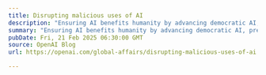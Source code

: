 ```yaml
---
title: Disrupting malicious uses of AI
description: "Ensuring AI benefits humanity by advancing democratic AI, preventing misuse, and protecting against authoritarian threats."
summary: "Ensuring AI benefits humanity by advancing democratic AI, preventing misuse, and protecting against authoritarian threats."
pubDate: Fri, 21 Feb 2025 06:30:00 GMT
source: OpenAI Blog
url: https://openai.com/global-affairs/disrupting-malicious-uses-of-ai

---
```


